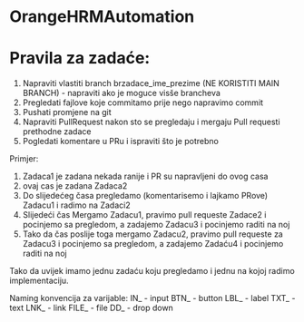 # OrangeHRMAutomation

# Pravila za zadaće:
1. Napraviti vlastiti branch brzadace_ime_prezime (NE KORISTITI MAIN BRANCH) - napraviti ako je moguce visše brancheva
2. Pregledati fajlove koje commitamo prije nego napravimo commit
3. Pushati promjene na git
4. Napraviti PullRequest nakon sto se pregledaju i mergaju Pull requesti prethodne zadace
5. Pogledati komentare u PRu i ispraviti što je potrebno

Primjer:
1. Zadaca1 je zadana nekada ranije i PR su napravljeni do ovog casa
2. ovaj cas je zadana Zadaca2
3. Do slijedećeg časa pregledamo (komentarisemo i lajkamo PRove) Zadacu1 i radimo na Zadaci2
4. Slijedeći čas Mergamo Zadacu1, pravimo pull requeste Zadace2 i pocinjemo sa pregledom, a zadajemo Zadacu3 i pocinjemo raditi na noj
5. Tako da čas poslije toga mergamo Zadacu2, pravimo pull requeste za Zadacu3 i pocinjemo sa pregledom, a zadajemo Zadaću4 i pocinjemo raditi na noj

Tako da uvijek imamo jednu zadaću koju pregledamo i jednu na kojoj radimo implementaciju.


Naming konvencija za varijable:
IN_     - input
BTN_    - button
LBL_    - label
TXT_    - text
LNK_    - link
FILE_   - file
DD_     - drop down

